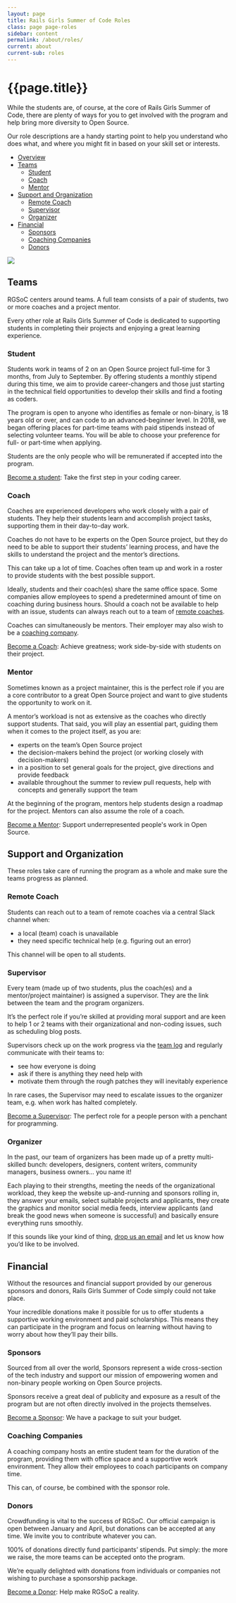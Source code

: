 ```yaml
---
layout: page
title: Rails Girls Summer of Code Roles
class: page page-roles
sidebar: content
permalink: /about/roles/
current: about
current-sub: roles
---
```


<h1>{{page.title}}</h1>

While the students are, of course, at the core of Rails Girls Summer of Code, there are plenty of ways for you to get involved with the program and help bring more diversity to Open Source.

Our role descriptions are a handy starting point to help you understand who does what, and where you might fit in based on your skill set or interests.


<ul class="list list--none">
  <li>
    <a href="#overview">Overview</a>
  </li>
  <li>
    <a href="#teams">Teams</a>
    <ul class="list">
      <li><a href="#student">Student</a></li>
      <li><a href="#coach">Coach</a></li>
      <li><a href="#mentor">Mentor</a></li>
    </ul>
  </li>
  <li>
    <a href="#support">Support and Organization</a>
    <ul class="list">
      <li><a href="#remote_coach">Remote Coach</a></li>
      <li><a href="#supervisor">Supervisor</a></li>
      <li><a href="#organizer">Organizer</a></li>
    </ul>
  </li>
  <li>
    <a href="#financial">Financial</a>
    <ul class="list">
      <li><a href="#sponsors">Sponsors</a></li>
      <li><a href="#coaching_companies">Coaching Companies</a></li>
      <li><a href="#donors">Donors</a></li>
    </ul>
  </li>
</ul>

<p><div id="overview" class="resize-whitespace">
<img src="/img/guides/team_structure.jpg">
</div>
</p>

<h2 id="teams">Teams</h2>

RGSoC centers around teams. A full team consists of a pair of students, two or more coaches and a project mentor.

Every other role at Rails Girls Summer of Code is dedicated to supporting students in completing their projects and enjoying a great learning experience.

<h3 id="student">Student</h3>

Students work in teams of 2 on an Open Source project full-time for 3 months, from July to September. By offering students a monthly stipend during this time, we aim to provide career-changers and those just starting in the technical field opportunities to develop their skills and find a footing as coders.

The program is open to anyone who identifies as female or non-binary, is 18 years old or over, and can code to an advanced-beginner level.  In 2018, we began offering places for part-time teams with paid stipends instead of selecting volunteer teams. You will be able to choose your preference for full- or part-time when applying.

Students are the only people who will be remunerated if accepted into the program.

<a href="/students">Become a student</a>: Take the first step in your coding career.

<h3 id="coach">Coach</h3>

Coaches are experienced developers who work closely with a pair of students. They help their students learn and accomplish project tasks, supporting them in their day-to-day work.

Coaches do not have to be experts on the Open Source project, but they do need to be able to support their students’ learning process, and have the skills to understand the project and the mentor’s directions.

This can take up a lot of time. Coaches often team up and work in a roster to provide students with the best possible support.

Ideally, students and their coach(es) share the same office space. Some companies allow employees to spend a predetermined amount of time on coaching during business hours.  Should a coach not be available to help with an issue, students can always reach out to a team of <a href="#remote_coach">remote coaches</a>.

Coaches can simultaneously be mentors. Their employer may also wish to be a <a href="#coaching_companies">coaching company</a>.

<a href="/guide/coaching/">Become a Coach</a>: Achieve greatness; work side-by-side with students on their project.

<h3 id="mentor">Mentor</h3>

Sometimes known as a project maintainer, this is the perfect role if you are a core contributor to a great Open Source project and want to give students the opportunity to work on it.

A mentor’s workload is not as extensive as the coaches who directly support students. That said, you will play an essential part, guiding them when it comes to the project itself, as you are:
<ul>
  <li>experts on the team’s Open Source project</li>
  <li>the decision-makers behind the project (or working closely with decision-makers)</li>
  <li>in a position to set general goals for the project, give directions and provide feedback</li>
  <li>available throughout the summer to review pull requests, help with concepts and generally support the team</li>
</ul>

At the beginning of the program, mentors help students design a roadmap for the project. Mentors can also assume the role of a coach.

<a href="/guide/projects/">Become a Mentor</a>: Support underrepresented people's work in Open Source.

<h2 id="support">Support and Organization</h2>

These roles take care of running the program as a whole and make sure the teams progress as planned.

<h3 id="remote_coach">Remote Coach</h3>

Students can reach out to a team of remote coaches via a central Slack channel when:
<ul>
  <li>a local (team) coach is unavailable</li>
  <li>they need specific technical help (e.g. figuring out an error)</li>
</ul>

This channel will be open to all students.

<h3 id="supervisor">Supervisor</h3>

Every team (made up of two students, plus the coach(es) and a mentor/project maintainer) is assigned a supervisor.  They are the link between the team and the program organizers.

It’s the perfect role if you’re skilled at providing moral support and are keen to help 1 or 2 teams with their organizational and non-coding issues, such as scheduling blog posts.

Supervisors check up on the work progress via the [team log](/students/log) and regularly communicate with their teams to:
<ul>
  <li>see how everyone is doing</li>
  <li>ask if there is anything they need help with</li>
  <li>motivate them through the rough patches they will inevitably experience</li>
</ul>

In rare cases, the Supervisor may need to escalate issues to the organizer team, e.g. when work has halted completely.

<a href="/guide/supervisors/">Become a Supervisor</a>: The perfect role for a people person with a penchant for programming.

<h3 id="organizer">Organizer</h3>

In the past, our team of organizers has been made up of a pretty multi-skilled bunch: developers, designers, content writers, community managers, business owners… you name it!

Each playing to their strengths, meeting the needs of the organizational workload, they keep the website up-and-running and sponsors rolling in, they answer your emails, select suitable projects and applicants, they create the graphics and monitor social media feeds, interview applicants (and break the good news when someone is successful) and basically ensure everything runs smoothly.

If this sounds like your kind of thing, [drop us an email](mailto:contact@rgsoc.org) and let us know how you’d like to be involved.

<h2 id="financial">Financial</h2>

Without the resources and financial support provided by our generous sponsors and donors, Rails Girls Summer of Code simply could not take place. 

Your incredible donations make it possible for us to offer students a supportive working environment and paid scholarships. This means they can participate in the program and focus on learning without having to worry about how they’ll pay their bills.

<h3 id="sponsors">Sponsors</h3>

Sourced from all over the world, Sponsors represent a wide cross-section of the tech industry and support our mission of empowering women and non-binary people working on Open Source projects.

Sponsors receive a great deal of publicity and exposure as a result of the program but are not often directly involved in the projects themselves.

<a href="/sponsors/packages/">Become a Sponsor</a>: We have a package to suit your budget.

<h3 id="coaching_companies">Coaching Companies</h3>

A coaching company hosts an entire student team for the duration of the program, providing them with office space and a supportive work environment. They allow their employees to coach participants on company time.

This can, of course, be combined with the sponsor role.

<h3 id="donors">Donors</h3>

Crowdfunding is vital to the success of RGSoC. Our official campaign is open between January and April, but donations can be accepted at any time. We invite you to contribute whatever you can.

100% of donations directly fund participants’ stipends.  Put simply: the more we raise, the more teams can be accepted onto the program.

We’re equally delighted with donations from individuals or companies not wishing to purchase a sponsorship package.

<a href="/campaign">Become a Donor</a>: Help make RGSoC a reality.
